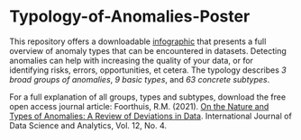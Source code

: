 # Typology-of-Anomalies-Poster
This repository offers a downloadable [infographic](https://github.com/ralfoan/Typology-of-Anomalies-Poster/blob/main/Typology.of.Outliers.and.Other.Anomalies.in.Data.pdf) that presents a full overview of anomaly types that can be encountered in datasets. Detecting anomalies can help with increasing the quality of your data, or for identifying risks, errors, opportunities, et cetera. The typology describes <em> 3 broad groups of anomalies</em>, <em> 9 basic types</em>, and <em> 63 concrete subtypes</em>. 

For a full explanation of all groups, types and subtypes, download the free open access journal article: Foorthuis, R.M. (2021). [On the Nature and Types of Anomalies: A Review of Deviations in Data](https://link.springer.com/content/pdf/10.1007/s41060-021-00265-1.pdf). International Journal of Data Science and Analytics, Vol. 12, No. 4. 
